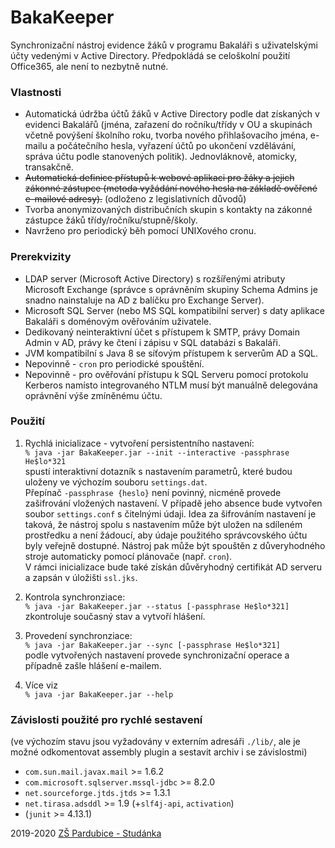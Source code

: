 # BakaKeeper
Synchronizační nástroj evidence žáků v programu Bakaláři
s uživatelskými účty vedenými v Active Directory. Předpokládá
se celoškolní použití Office365, ale není to nezbytně nutné.

### Vlastnosti
* Automatická údržba účtů žáků v Active Directory podle dat
získaných v evidenci Bakalářů (jména, zařazení do ročníku/třídy
v OU a skupinách včetně povýšení školního roku, tvorba nového
přihlašovacího jména, e-mailu a počátečního hesla, vyřazení
účtů po ukončení vzdělávání, správa účtu podle stanovených
  politik). Jednovláknově, atomicky, transakčně.
* ~~Automatická definice přístupů k webové aplikaci pro žáky
a jejich zákonné zástupce (metoda vyžádání nového hesla
na základě ověřené e-mailové adresy).~~ (odloženo z legislativních
  důvodů)
* Tvorba anonymizovaných distribučních skupin s kontakty
na zákonné zástupce žáků třídy/ročníku/stupně/školy.
* Navrženo pro periodický běh pomocí UNIXového cronu.

### Prerekvizity
* LDAP server (Microsoft Active Directory) s rozšířenými
  atributy Microsoft Exchange (správce s oprávněním skupiny Schema
Admins je snadno nainstaluje na AD z balíčku pro Exchange Server).
* Microsoft SQL Server (nebo MS SQL kompatibilní server)
s daty aplikace Bakaláři s doménovým ověřováním uživatele.
* Dedikovaný neinteraktivní účet s přístupem k SMTP,
právy Domain Admin v AD, právy ke čtení i zápisu v SQL databázi
s Bakaláři.
* JVM kompatibilní s Java 8 se síťovým přístupem k
serverům AD a SQL.
* Nepovinně - `cron` pro periodické spouštění.
* Nepovinně - pro ověřování přístupu k SQL Serveru pomocí
protokolu Kerberos namísto integrovaného NTLM musí být
manuálně delegována oprávnění výše zmíněnému účtu.

### Použití
1) Rychlá inicializace - vytvoření persistentního nastavení:<br>
`% java -jar BakaKeeper.jar --init --interactive -passphrase He$lo*321`<br>
spustí interaktivní dotazník s nastavením parametrů, které budou
uloženy ve výchozím souboru `settings.dat`.<br>Přepínač `-passphrase {heslo}`
není povinný, nicméně provede zašifrování vložených nastavení.
V případě jeho absence bude vytvořen soubor `settings.conf`
s čitelnými údaji. Idea za šifrováním nastavení je taková,
že nástroj spolu s nastavením může být uložen na sdíleném
prostředku a není žádoucí, aby údaje použitého správcovského
účtu byly veřejně dostupné. Nástroj pak může být spouštěn
z důveryhodného stroje automaticky pomocí plánovače
(např. `cron`).<br>
V rámci inicializace bude také získán důvěryhodný certifikát
AD serveru a zapsán v úložišti `ssl.jks`.

2) Kontrola synchronziace:<br>
`% java -jar BakaKeeper.jar --status [-passphrase He$lo*321]`<br>
zkontroluje současný stav a vytvoří hlášení.

3) Provedení synchronziace:<br>
`% java -jar BakaKeeper.jar --sync [-passphrase He$lo*321]`<br>
podle vytvořených nastavení provede synchronizační operace
a případně zašle hlášení e-mailem.

4) Více viz<br>
`% java -jar BakaKeeper.jar --help`

### Závislosti použité pro rychlé sestavení
(ve výchozím stavu jsou vyžadovány v externím adresáři `./lib/`,
ale je možné odkomentovat assembly plugin a sestavit archiv
i se závislostmi)
* `com.sun.mail.javax.mail` >= 1.6.2
* `com.microsoft.sqlserver.mssql-jdbc` >= 8.2.0
* `net.sourceforge.jtds.jtds` >= 1.3.1
* `net.tirasa.adsddl` >= 1.9 (+`slf4j-api`, `activation`)
* (`junit` >= 4.13.1)

2019-2020 [ZŠ Pardubice - Studánka](https://www.zs-studanka.cz/)
